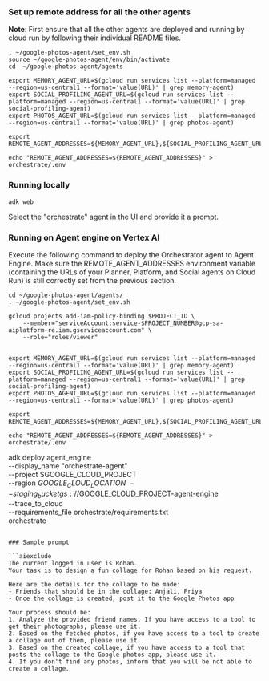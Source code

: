 

### Set up remote address for all the other agents

**Note**: First ensure that all the other agents are deployed and running by cloud run by following
their individual README files.

```aiexclude
. ~/google-photos-agent/set_env.sh
source ~/google-photos-agent/env/bin/activate
cd  ~/google-photos-agent/agents

export MEMORY_AGENT_URL=$(gcloud run services list --platform=managed --region=us-central1 --format='value(URL)' | grep memory-agent)
export SOCIAL_PROFILING_AGENT_URL=$(gcloud run services list --platform=managed --region=us-central1 --format='value(URL)' | grep social-profiling-agent)
export PHOTOS_AGENT_URL=$(gcloud run services list --platform=managed --region=us-central1 --format='value(URL)' | grep photos-agent)

export REMOTE_AGENT_ADDRESSES=${MEMORY_AGENT_URL},${SOCIAL_PROFILING_AGENT_URL},${PHOTOS_AGENT_URL}
```

```aiexclude
echo "REMOTE_AGENT_ADDRESSES=${REMOTE_AGENT_ADDRESSES}" > orchestrate/.env
```

### Running locally 

```aiexclude
adk web
```

Select the "orchestrate" agent in the UI and provide it a prompt.

### Running on Agent engine on Vertex AI

Execute the following command to deploy the Orchestrator agent to Agent Engine. Make sure the REMOTE_AGENT_ADDRESSES environment variable (containing the URLs of your Planner, Platform, and Social agents on Cloud Run) is still correctly set from the previous section.

```aiexclude
cd ~/google-photos-agent/agents/
. ~/google-photos-agent/set_env.sh

gcloud projects add-iam-policy-binding $PROJECT_ID \
    --member="serviceAccount:service-$PROJECT_NUMBER@gcp-sa-aiplatform-re.iam.gserviceaccount.com" \
    --role="roles/viewer"


export MEMORY_AGENT_URL=$(gcloud run services list --platform=managed --region=us-central1 --format='value(URL)' | grep memory-agent)
export SOCIAL_PROFILING_AGENT_URL=$(gcloud run services list --platform=managed --region=us-central1 --format='value(URL)' | grep social-profiling-agent)
export PHOTOS_AGENT_URL=$(gcloud run services list --platform=managed --region=us-central1 --format='value(URL)' | grep photos-agent)

export REMOTE_AGENT_ADDRESSES=${MEMORY_AGENT_URL},${SOCIAL_PROFILING_AGENT_URL},${PHOTOS_AGENT_URL}
```

```aiexclude
echo "REMOTE_AGENT_ADDRESSES=${REMOTE_AGENT_ADDRESSES}" > orchestrate/.env
```

adk deploy agent_engine \
--display_name "orchestrate-agent" \
--project $GOOGLE_CLOUD_PROJECT \
--region $GOOGLE_CLOUD_LOCATION \
--staging_bucket gs://$GOOGLE_CLOUD_PROJECT-agent-engine \
--trace_to_cloud \
--requirements_file orchestrate/requirements.txt \
orchestrate
```

### Sample prompt 

```aiexclude
The current logged in user is Rohan.
Your task is to design a fun collage for Rohan based on his request.

Here are the details for the collage to be made:
- Friends that should be in the collage: Anjali, Priya
- Once the collage is created, post it to the Google Photos app

Your process should be:
1. Analyze the provided friend names. If you have access to a tool to get their photographs, please use it.
2. Based on the fetched photos, if you have access to a tool to create a collage out of them, please use it.
3. Based on the created collage, if you have access to a tool that posts the collage to the Google photos app, please use it.
4. If you don't find any photos, inform that you will be not able to create a collage.
```